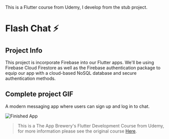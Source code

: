 This is a Flutter course from Udemy, I develop from the stub project. 

# Flash Chat ⚡️

## Project Info

This project is incorporate Firebase into our Flutter apps. We'll be using Firebase Cloud Firestore as well as the Firebase authentication package to equip our app with a cloud-based NoSQL database and secure authentication methods. 


## Complete project GIF

A modern messaging app where users can sign up and log in to chat.

![Finished App](https://github.com/londonappbrewery/Images/blob/master/flash_chat_flutter_demo.gif)



>This is a The App Brewery's Flutter Development Course from Udemy, for more information please see the original course [Here](https://www.udemy.com/course/flutter-bootcamp-with-dart/).
